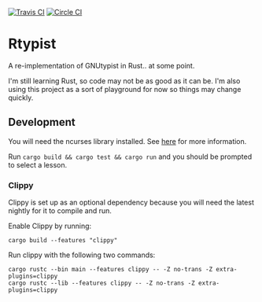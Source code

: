 [![Travis CI](https://travis-ci.org/phansch/rtypist.svg?branch=master)](https://travis-ci.org/phansch/rtypist)
[![Circle CI](https://circleci.com/gh/phansch/rtypist/tree/master.svg?style=svg)](https://circleci.com/gh/phansch/rtypist/tree/master)

# Rtypist

A re-implementation of GNUtypist in Rust.. at some point.

I'm still learning Rust, so code may not be as good as it can be. I'm also using this project as a sort of playground for now so things may change quickly.


## Development

You will need the ncurses library installed.
See [here](https://github.com/gyscos/Cursive/wiki/Install-ncurses) for more information.

Run `cargo build && cargo test && cargo run` and you should be prompted to select a lesson.

### Clippy

Clippy is set up as an optional dependency because you will need the latest nightly for it to compile and run.

Enable Clippy by running:

    cargo build --features "clippy"

Run clippy with the following two commands:

    cargo rustc --bin main --features clippy -- -Z no-trans -Z extra-plugins=clippy
    cargo rustc --lib --features clippy -- -Z no-trans -Z extra-plugins=clippy
